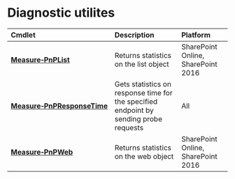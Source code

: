# Diagnostic utilites 
Cmdlet|Description|Platform
:-----|:----------|:-------
**[Measure&#8209;PnPList](Measure-PnPList.md)** |Returns statistics on the list object|SharePoint Online, SharePoint 2016
**[Measure&#8209;PnPResponseTime](Measure-PnPResponseTime.md)** |Gets statistics on response time for the specified endpoint by sending probe requests|All
**[Measure&#8209;PnPWeb](Measure-PnPWeb.md)** |Returns statistics on the web object|SharePoint Online, SharePoint 2016
